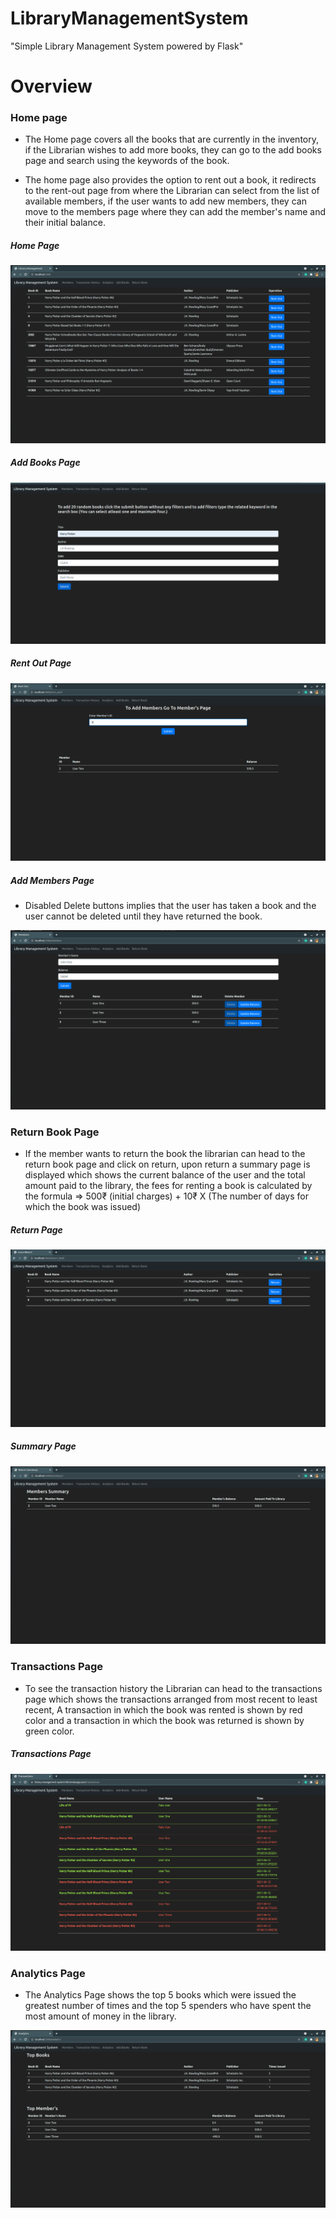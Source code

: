 # LibraryManagementSystem
  "Simple Library Management System powered by Flask"

# Overview
### Home page
 * The Home page covers all the books that are currently in the inventory, if the Librarian wishes to add more books, 
they can go to the add books page and search using the keywords of the book. 

* The home page also provides the option to rent out a book, it redirects to the rent-out page from where the Librarian can select from the list of available members, if the user wants to add new members, they can move to the members page where they can add the member's name and their initial balance. 

##### Home Page
 
![404 Image Not Found](https://github.com/AkshayKumarTripathi/LibraryManagementSystem/blob/main/images/Home.png)

##### Add Books Page
 
![404 Image Not Found](https://github.com/AkshayKumarTripathi/LibraryManagementSystem/blob/main/images/Add_books.png)

#####  Rent Out Page

![404 Image Not Found](https://github.com/AkshayKumarTripathi/LibraryManagementSystem/blob/main/images/rent_out.png)

#####  Add Members Page

* Disabled Delete buttons implies that the user has taken a book and the user cannot be deleted until they have returned the book.

![404 Image Not Found](https://github.com/AkshayKumarTripathi/LibraryManagementSystem/blob/main/images/Members.png)

### Return Book Page

* If the member wants to return the book the librarian can head to the return book page and click on return, upon return a summary page is displayed which shows the current balance of the user and the total amount paid to the library, the fees for renting a book is calculated by the formula => 500₹ (initial charges) + 10₹ X (The number of days for which the book was issued) 

#####  Return Page

![404 Image Not Found](https://github.com/AkshayKumarTripathi/LibraryManagementSystem/blob/main/images/Return_book.png)

#####  Summary Page

![404 Image Not Found](https://github.com/AkshayKumarTripathi/LibraryManagementSystem/blob/main/images/Summary.png)

### Transactions Page

* To see the transaction history the Librarian can head to the transactions page which shows the transactions arranged from most recent to least recent, A transaction in which the book was rented is shown by red color and a transaction in which the book was returned is shown by green color. 

#####  Transactions Page

![404 Image Not Found](https://github.com/AkshayKumarTripathi/LibraryManagementSystem/blob/main/images/Transactions.png)

### Analytics Page

* The Analytics Page shows the top 5 books which were issued the greatest number of times and the top 5 spenders who have spent the most amount of money in the library. 

![404 Image Not Found](https://github.com/AkshayKumarTripathi/LibraryManagementSystem/blob/main/images/Analytics.png)


